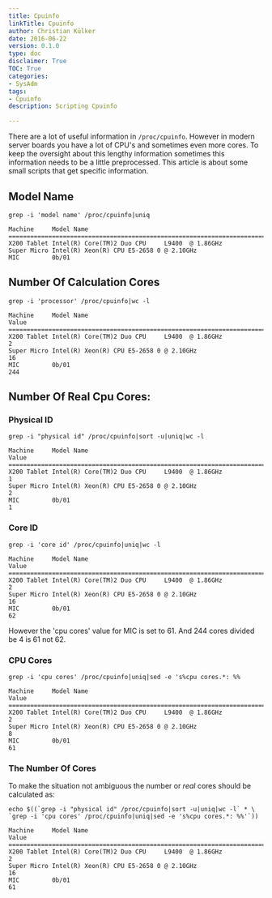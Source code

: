 ```yaml
---
title: Cpuinfo
linkTitle: Cpuinfo
author: Christian Külker
date: 2016-06-22
version: 0.1.0
type: doc
disclaimer: True
TOC: True
categories:
- SysAdm
tags:
- Cpuinfo
description: Scripting Cpuinfo

---
```


There are a lot of useful information in `/proc/cpuinfo`. However in modern
server boards you have a lot of CPU's and sometimes even more cores. To keep the
oversight about this lengthy information sometimes this information needs to be
a little preprocessed. This article is about some small scripts that get
specific information.

## Model Name

```shell
grep -i 'model name' /proc/cpuinfo|uniq

Machine     Model Name
=========================================================================
X200 Tablet Intel(R) Core(TM)2 Duo CPU     L9400  @ 1.86GHz
Super Micro Intel(R) Xeon(R) CPU E5-2658 0 @ 2.10GHz
MIC         0b/01
```

## Number Of Calculation Cores

```shell
grep -i 'processor' /proc/cpuinfo|wc -l

Machine     Model Name                                              Value
=========================================================================
X200 Tablet Intel(R) Core(TM)2 Duo CPU     L9400  @ 1.86GHz             2
Super Micro Intel(R) Xeon(R) CPU E5-2658 0 @ 2.10GHz                   16
MIC         0b/01                                                     244
```

## Number Of Real Cpu Cores:

### Physical ID

```shell
grep -i "physical id" /proc/cpuinfo|sort -u|uniq|wc -l

Machine     Model Name                                              Value
=========================================================================
X200 Tablet Intel(R) Core(TM)2 Duo CPU     L9400  @ 1.86GHz             1
Super Micro Intel(R) Xeon(R) CPU E5-2658 0 @ 2.10GHz                    2
MIC         0b/01                                                       1
```

### Core ID

```shell
grep -i 'core id' /proc/cpuinfo|uniq|wc -l

Machine     Model Name                                              Value
=========================================================================
X200 Tablet Intel(R) Core(TM)2 Duo CPU     L9400  @ 1.86GHz             2
Super Micro Intel(R) Xeon(R) CPU E5-2658 0 @ 2.10GHz                   16
MIC         0b/01                                                      62
```

However the 'cpu cores' value for MIC is set to 61. And 244 cores divided
be 4 is 61 not 62.

### CPU Cores

```shell
grep -i 'cpu cores' /proc/cpuinfo|uniq|sed -e 's%cpu cores.*: %%

Machine     Model Name                                              Value
=========================================================================
X200 Tablet Intel(R) Core(TM)2 Duo CPU     L9400  @ 1.86GHz             2
Super Micro Intel(R) Xeon(R) CPU E5-2658 0 @ 2.10GHz                    8
MIC         0b/01                                                      61
```

### The Number Of Cores

To make the situation not ambiguous the number or _real_ cores should be
calculated as:

```shell
echo $((`grep -i "physical id" /proc/cpuinfo|sort -u|uniq|wc -l` * \
`grep -i 'cpu cores' /proc/cpuinfo|uniq|sed -e 's%cpu cores.*: %%'`))

Machine     Model Name                                              Value
=========================================================================
X200 Tablet Intel(R) Core(TM)2 Duo CPU     L9400  @ 1.86GHz             2
Super Micro Intel(R) Xeon(R) CPU E5-2658 0 @ 2.10GHz                   16
MIC         0b/01                                                      61
```


